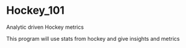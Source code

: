 # Hockey_101
Analytic driven Hockey metrics


This program will use stats from hockey and give insights and metrics
